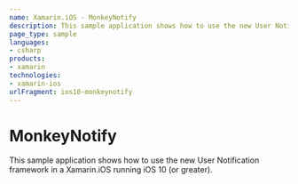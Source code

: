 ```yaml
---
name: Xamarin.iOS - MonkeyNotify
description: This sample application shows how to use the new User Notification framework in a Xamarin.iOS running iOS 10 (or greater).
page_type: sample
languages:
- csharp
products:
- xamarin
technologies:
- xamarin-ios
urlFragment: ios10-monkeynotify
---
```

# MonkeyNotify

This sample application shows how to use the new User Notification framework in a Xamarin.iOS running iOS 10 (or greater). 





